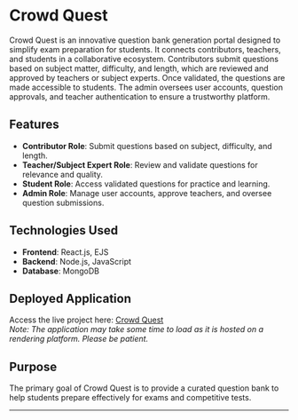 # Crowd Quest  

Crowd Quest is an innovative question bank generation portal designed to simplify exam preparation for students. It connects contributors, teachers, and students in a collaborative ecosystem. Contributors submit questions based on subject matter, difficulty, and length, which are reviewed and approved by teachers or subject experts. Once validated, the questions are made accessible to students. The admin oversees user accounts, question approvals, and teacher authentication to ensure a trustworthy platform.  

## Features  
- **Contributor Role**: Submit questions based on subject, difficulty, and length.  
- **Teacher/Subject Expert Role**: Review and validate questions for relevance and quality.  
- **Student Role**: Access validated questions for practice and learning.  
- **Admin Role**: Manage user accounts, approve teachers, and oversee question submissions.  

## Technologies Used  
- **Frontend**: React.js, EJS  
- **Backend**: Node.js, JavaScript  
- **Database**: MongoDB  

## Deployed Application  
Access the live project here: [Crowd Quest](https://crowdquest.onrender.com/)  
*Note: The application may take some time to load as it is hosted on a rendering platform. Please be patient.*  

## Purpose  
The primary goal of Crowd Quest is to provide a curated question bank to help students prepare effectively for exams and competitive tests.  

---
